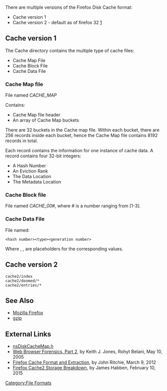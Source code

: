 There are multiple versions of the Firefox Disk Cache format:

- Cache version 1
- Cache version 2 - default as of firefox 32
  [1](http://www.janbambas.cz/new-firefox-http-cache-enabled/)

## Cache version 1

The Cache directory contains the multiple type of cache files:

- Cache Map File
- Cache Block File
- Cache Data File

### Cache Map file

File named _CACHE_MAP_

Contains:

- Cache Map file header
- An array of Cache Map buckets

There are 32 buckets in the Cache map file. Within each bucket, there
are 256 records inside each bucket, hence the Cache Map file contains
8192 records in total.

Each record contains the information for one instance of cache data. A
record contains four 32-bit integers:

- A Hash Number
- An Eviction Rank
- The Data Location
- The Metadata Location

### Cache Block file

File named _CACHE_00#_, where \# is a number ranging from \[1-3\].

### Cache Data File

File named:

    <hash number><type><generation number>

Where <hash number>, <type>, <generation number> are placeholders for
the corresponding values.

## Cache version 2

    cache2/index
    cache2/doomed/*
    cache2/entries/*

## See Also

- [Mozilla Firefox](Mozilla_Firefox "wikilink")
- [gzip](gzip "wikilink")

## External Links

- [nsDiskCacheMap.h](http://people.mozilla.org/~chofmann/l10n/tree/mozilla/netwerk/cache/src/nsDiskCacheMap.h)
- [Web Browser Forensics, Part
  2](http://www.symantec.com/connect/articles/web-browser-forensics-part-2),
  by Keith J. Jones, Rohyt Belani, May 10, 2005
- [Firefox Cache Format and
  Extraction](http://articles.forensicfocus.com/2012/03/09/firefox-cache-format-and-extraction/),
  by John Ritchie, March 9, 2012
- [Firefox Cache2 Storage
  Breakdown](http://encase-forensic-blog.guidancesoftware.com/2015/02/firefox-cache2-storage-breakdown.html),
  by James Habben, February 10, 2015

[Category:File Formats](Category:File_Formats "wikilink")